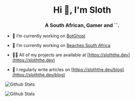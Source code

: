 <h1 align="center">Hi 👋, I'm Sloth</h1>
<h3 align="center">A South African, Gamer and `<Programmer/>`.</h3>

- 🔭 I’m currently working on [BotGhost](https://botghost.com)

- 🔭 I’m currently working on [Beaches South Africa](https://beachsmart.org.za)

- 👨‍💻 All of my projects are available at [https://sloththe.dev](https://sloththe.dev)

- 📝 I regularly write articles on [https://sloththe.dev/blog](https://sloththe.dev/blog)

![Github Stats](https://github-readme-stats.vercel.app/api/top-langs?username=michaelrosstarr&show_icons=true&locale=en&layout=compact&theme=radical")

![Github Stats](https://github-readme-stats.vercel.app/api?username=michaelrosstarr&show_icons=true&locale=en&theme=radical)
